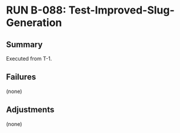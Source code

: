 # RUN B-088: Test-Improved-Slug-Generation
<!-- BACKLOG_ID: B-088 -->
<!-- FILE_TYPE: run -->
<!-- SLUG: Test-Improved-Slug-Generation -->
<!-- ROADMAP_REFERENCE: 000_core/004_development-roadmap.md -->

## Summary

Executed from T-1.

## Failures

(none)

## Adjustments

(none)
